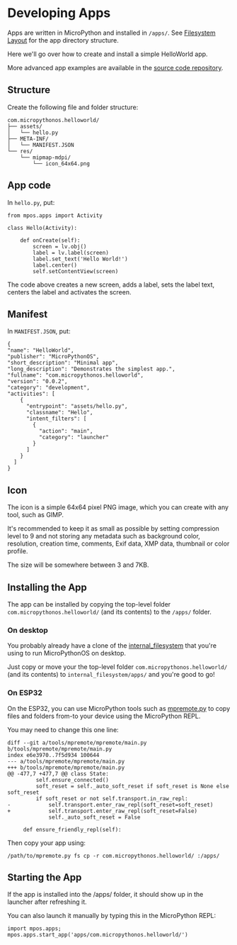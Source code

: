 # Developing Apps

Apps are written in MicroPython and installed in `/apps/`. See [Filesystem Layout](../architecture/filesystem.md) for the app directory structure.

Here we'll go over how to create and install a simple HelloWorld app.

More advanced app examples are available in the [source code repository](https://github.com/MicroPythonOS/MicroPythonOS/tree/main/internal_filesystem/apps).

## Structure

Create the following file and folder structure:

```
com.micropythonos.helloworld/
├── assets/
│   └── hello.py
├── META-INF/
│   └── MANIFEST.JSON
└── res/
    └── mipmap-mdpi/
        └── icon_64x64.png
```

## App code

In `hello.py`, put:

```
from mpos.apps import Activity

class Hello(Activity):

    def onCreate(self):
        screen = lv.obj()
        label = lv.label(screen)
        label.set_text('Hello World!')
        label.center()
        self.setContentView(screen)
```

The code above creates a new screen, adds a label, sets the label text, centers the label and activates the screen.

## Manifest

In `MANIFEST.JSON`, put:

```
{
"name": "HelloWorld",
"publisher": "MicroPythonOS",
"short_description": "Minimal app",
"long_description": "Demonstrates the simplest app.",
"fullname": "com.micropythonos.helloworld",
"version": "0.0.2",
"category": "development",
"activities": [
    {
      "entrypoint": "assets/hello.py",
      "classname": "Hello",
      "intent_filters": [
        {
          "action": "main",
          "category": "launcher"
        }
      ]
    }
  ]
}
```

## Icon

The icon is a simple 64x64 pixel PNG image, which you can create with any tool, such as GIMP.

It's recommended to keep it as small as possible by setting compression level to 9 and not storing any metadata such as background color, resolution, creation time, comments, Exif data, XMP data, thumbnail or color profile.

The size will be somewhere between 3 and 7KB.

## Installing the App

The app can be installed by copying the top-level folder `com.micropythonos.helloworld/` (and its contents) to the `/apps/` folder.

### On desktop

You probably already have a clone of the [internal_filesystem](https://github.com/MicroPythonOS/MicroPythonOS/tree/main/internal_filesystem) that you're using to run MicroPythonOS on desktop.

Just copy or move your the top-level folder `com.micropythonos.helloworld/` (and its contents) to `internal_filesystem/apps/` and you're good to go!

### On ESP32

On the ESP32, you can use MicroPython tools such as [mpremote.py](https://github.com/micropython/micropython/tree/master/tools/mpremote) to copy files and folders from-to your device using the MicroPython REPL.

You may need to change this one line:

```
diff --git a/tools/mpremote/mpremote/main.py b/tools/mpremote/mpremote/main.py
index e6e3970..7f5d934 100644
--- a/tools/mpremote/mpremote/main.py
+++ b/tools/mpremote/mpremote/main.py
@@ -477,7 +477,7 @@ class State:
         self.ensure_connected()
         soft_reset = self._auto_soft_reset if soft_reset is None else soft_reset
         if soft_reset or not self.transport.in_raw_repl:
-            self.transport.enter_raw_repl(soft_reset=soft_reset)
+            self.transport.enter_raw_repl(soft_reset=False)
             self._auto_soft_reset = False
 
     def ensure_friendly_repl(self):
```

Then copy your app using:

```
/path/to/mpremote.py fs cp -r com.micropythonos.helloworld/ :/apps/
```

## Starting the App

If the app is installed into the /apps/ folder, it should show up in the launcher after refreshing it.

You can also launch it manually by typing this in the MicroPython REPL:

```
import mpos.apps; mpos.apps.start_app('apps/com.micropythonos.helloworld/')
```
